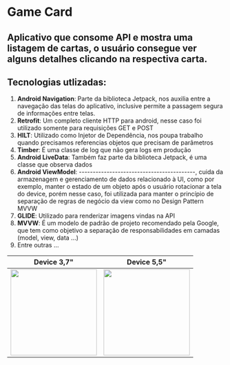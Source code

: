 ﻿# Game Card


## Aplicativo que consome API e mostra uma listagem de cartas, o usuário consegue ver alguns detalhes clicando na respectiva carta.


## Tecnologias utlizadas:


1. **Android Navigation**: Parte da biblioteca Jetpack, nos auxilia entre a
   navegação das telas do aplicativo, inclusive permite a passagem
   segura de informações entre telas.
2. **Retrofit**: Um completo cliente HTTP para android, nesse caso foi
   utilizado somente para requisições GET e POST
3. **HILT**: Utilizado como Injetor de Dependência, nos poupa trabalho
   quando precisamos referencias objetos que precisam de parâmetros
4. **Timber**: É uma classe de log que não gera logs em produção
5. **Android LiveData**: Também faz parte da biblioteca Jetpack, é uma
   classe que observa dados
6. **Android ViewModel**:  ------------------------------------------,
   cuida da armazenagem e gerenciamento de dados relacionado à UI, como
   por exemplo, manter o estado de um objeto após o usuário rotacionar
   a tela do device, porém nesse caso, foi utilizada para manter o
   princípio de separação de regras de negócio da view como no Design
   Pattern MVVW
7. **GLIDE**: Utilizado para renderizar imagens vindas na API
8. **MVVW**: É um modelo de padrão de projeto recomendado pela Google, que
   tem como objetivo a separação de responsabilidades em camadas
   (model, view, data ...)
9. Entre outras ...

| Device 3,7" | Device 5,5" |
:-------------------------:|:-------------------------:
<img src="https://user-images.githubusercontent.com/18620624/197845689-fd995b6c-66ae-43df-a63f-5e37e4fe632f.png" width="200" heidth="300">  |  <img src="https://user-images.githubusercontent.com/18620624/197845780-f272ba2a-9e43-46f0-9594-b9f38db818df.png" width="200" heidth="300">

